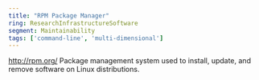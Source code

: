 ```yaml
---
title: "RPM Package Manager"
ring: ResearchInfrastructureSoftware
segment: Maintainability
tags: ['command-line', 'multi-dimensional']
---
```

http://rpm.org/
Package management system used to install, update, and remove software on Linux distributions.
